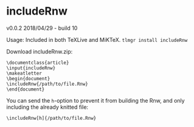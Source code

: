 # includeRnw
v0.0.2 2018/04/29 - build 10

Usage:
Included in both TeXLive and MiKTeX.
`tlmgr install includeRnw`

Download includeRnw.zip:

```
\documentclass{article}
\input{includeRnw}
\makeatletter
\begin{document}
\includeRnw{/path/to/file.Rnw}
\end{document}
```

You can send the `h`-option to prevent it from building the Rnw, and only including the already knitted file:
```
\includeRnw[h]{/path/to/file.Rnw}
```
